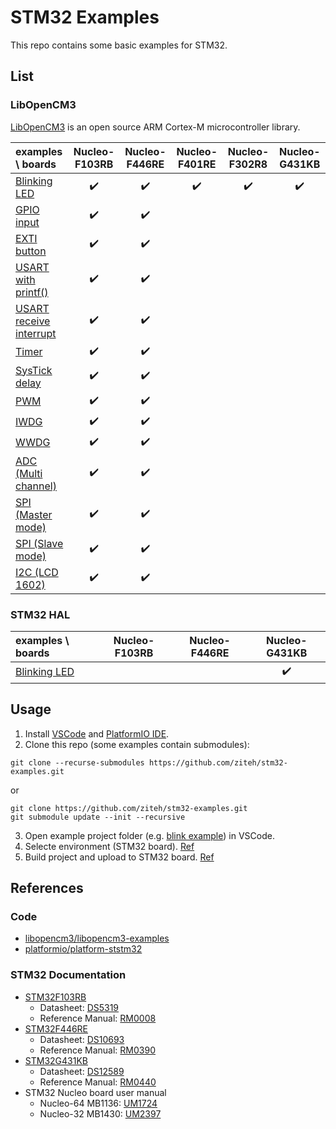 # STM32 Examples
This repo contains some basic examples for STM32.

## List
### LibOpenCM3
[LibOpenCM3](https://github.com/libopencm3/libopencm3) is an open source ARM Cortex-M microcontroller library.

| examples \ boards                                                |   Nucleo-F103RB    |   Nucleo-F446RE    |   Nucleo-F401RE    |   Nucleo-F302R8    |   Nucleo-G431KB    |
| :--------------------------------------------------------------- | :----------------: | :----------------: | :----------------: | :----------------: | :----------------: |
| [Blinking LED](./libopencm3/blink/)                              | :heavy_check_mark: | :heavy_check_mark: | :heavy_check_mark: | :heavy_check_mark: | :heavy_check_mark: |
| [GPIO input](./libopencm3/gpio_input/)                           | :heavy_check_mark: | :heavy_check_mark: |                    |                    |                    |
| [EXTI button](./libopencm3/exti_button/)                         | :heavy_check_mark: | :heavy_check_mark: |                    |                    |                    |
| [USART with printf()](./libopencm3/usart_printf/)                | :heavy_check_mark: | :heavy_check_mark: |                    |                    |                    |
| [USART receive interrupt](./libopencm3/usart_receive_interrupt/) | :heavy_check_mark: | :heavy_check_mark: |                    |                    |                    |
| [Timer](./libopencm3/timer/)                                     | :heavy_check_mark: | :heavy_check_mark: |                    |                    |                    |
| [SysTick delay](./libopencm3/systick/)                           | :heavy_check_mark: | :heavy_check_mark: |                    |                    |                    |
| [PWM](./libopencm3/pwm/)                                         | :heavy_check_mark: | :heavy_check_mark: |                    |                    |                    |
| [IWDG](./libopencm3/iwdg/)                                       | :heavy_check_mark: | :heavy_check_mark: |                    |                    |                    |
| [WWDG](./libopencm3/wwdg/)                                       | :heavy_check_mark: | :heavy_check_mark: |                    |                    |                    |
| [ADC (Multi channel)](./libopencm3/adc_multi_channel/)           | :heavy_check_mark: | :heavy_check_mark: |                    |                    |                    |
| [SPI (Master mode)](./libopencm3/spi_master/)                    | :heavy_check_mark: | :heavy_check_mark: |                    |                    |                    |
| [SPI (Slave mode)](./libopencm3/spi_slave/)                      | :heavy_check_mark: | :heavy_check_mark: |                    |                    |                    |
| [I2C (LCD 1602)](./libopencm3/i2c_lcd1602/)                      | :heavy_check_mark: | :heavy_check_mark: |                    |                    |                    |

### STM32 HAL

| examples \ boards                  | Nucleo-F103RB | Nucleo-F446RE |   Nucleo-G431KB    |
| :--------------------------------- | :-----------: | :-----------: | :----------------: |
| [Blinking LED](./stm32_hal/blink/) |               |               | :heavy_check_mark: |

## Usage
1. Install [VSCode](https://code.visualstudio.com) and [PlatformIO IDE](https://marketplace.visualstudio.com/items?itemName=platformio.platformio-ide).
2. Clone this repo (some examples contain submodules):
```git
git clone --recurse-submodules https://github.com/ziteh/stm32-examples.git
```
or
```git
git clone https://github.com/ziteh/stm32-examples.git
git submodule update --init --recursive
```
3. Open example project folder (e.g. [blink example](./libopencm3/blink/)) in VSCode.
4. Selecte environment (STM32 board). [Ref](https://docs.platformio.org/en/stable/integration/ide/vscode.html#task-explorer)
5. Build project and upload to STM32 board. [Ref](https://docs.platformio.org/en/stable/integration/ide/vscode.html)

## References
### Code
- [libopencm3/libopencm3-examples](https://github.com/libopencm3/libopencm3-examples)
- [platformio/platform-ststm32](https://github.com/platformio/platform-ststm32)

### STM32 Documentation
- [STM32F103RB](https://www.st.com/en/microcontrollers-microprocessors/stm32f103rb.html)
  - Datasheet: [DS5319](https://www.st.com/resource/en/datasheet/stm32f103rb.pdf)
  - Reference Manual: [RM0008](https://www.st.com/resource/en/reference_manual/rm0008-stm32f101xx-stm32f102xx-stm32f103xx-stm32f105xx-and-stm32f107xx-advanced-armbased-32bit-mcus-stmicroelectronics.pdf)
- [STM32F446RE](https://www.st.com/en/microcontrollers-microprocessors/stm32f446re.html)
  - Datasheet: [DS10693](https://www.st.com/resource/en/datasheet/stm32f446re.pdf)
  - Reference Manual: [RM0390](https://www.st.com/resource/en/reference_manual/rm0390-stm32f446xx-advanced-armbased-32bit-mcus-stmicroelectronics.pdf)
- [STM32G431KB](https://www.st.com/en/microcontrollers-microprocessors/stm32g431kb.html)
  - Datasheet: [DS12589](https://www.st.com/resource/en/datasheet/stm32g431kb.pdf)
  - Reference Manual: [RM0440](https://www.st.com/resource/en/reference_manual/rm0440-stm32g4-series-advanced-armbased-32bit-mcus-stmicroelectronics.pdf)
- STM32 Nucleo board user manual
  - Nucleo-64 MB1136: [UM1724](https://www.st.com/resource/en/user_manual/um1724-stm32-nucleo64-boards-mb1136-stmicroelectronics.pdf)
  - Nucleo-32 MB1430: [UM2397](https://www.st.com/resource/en/user_manual/um2397-stm32g4-nucleo32-board-mb1430-stmicroelectronics.pdf)
